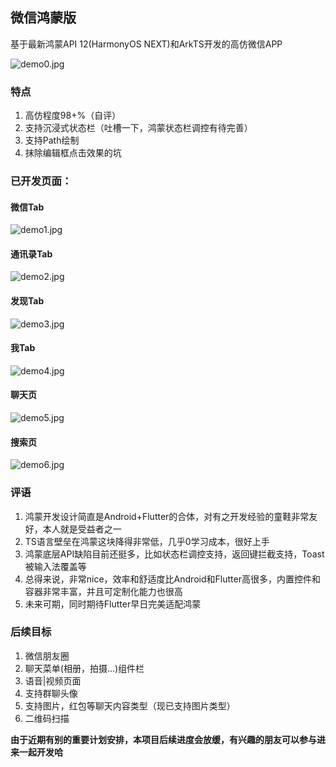## 微信鸿蒙版

基于最新鸿蒙API 12(HarmonyOS NEXT)和ArkTS开发的高仿微信APP

![demo0.jpg](art%2Fdemo0.jpg)

### 特点

1. 高仿程度98+%（自评）
2. 支持沉浸式状态栏（吐槽一下，鸿蒙状态栏调控有待完善）
3. 支持Path绘制
4. 抹除编辑框点击效果的坑


### 已开发页面：

#### 微信Tab
![demo1.jpg](art%2Fdemo1.jpg)

#### 通讯录Tab
![demo2.jpg](art%2Fdemo2.jpg)

#### 发现Tab
![demo3.jpg](art%2Fdemo3.jpg)

#### 我Tab
![demo4.jpg](art%2Fdemo4.jpg)

#### 聊天页
![demo5.jpg](art%2Fdemo5.jpg)

#### 搜索页
![demo6.jpg](art%2Fdemo6.jpg)

### 评语

1. 鸿蒙开发设计简直是Android+Flutter的合体，对有之开发经验的童鞋非常友好，本人就是受益者之一
2. TS语言壁垒在鸿蒙这块降得非常低，几乎0学习成本，很好上手
3. 鸿蒙底层API缺陷目前还挺多，比如状态栏调控支持，返回键拦截支持，Toast被输入法覆盖等
4. 总得来说，非常nice，效率和舒适度比Android和Flutter高很多，内置控件和容器非常丰富，并且可定制化能力也很高
5. 未来可期，同时期待Flutter早日完美适配鸿蒙

### 后续目标

1. 微信朋友圈
2. 聊天菜单(相册，拍摄...)组件栏
3. 语音|视频页面
4. 支持群聊头像
5. 支持图片，红包等聊天内容类型（现已支持图片类型）
6. 二维码扫描

**由于近期有别的重要计划安排，本项目后续进度会放缓，有兴趣的朋友可以参与进来一起开发哈**



